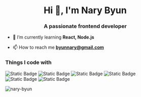 <h1 align="center">Hi 👋, I'm Nary Byun</h1>
<h3 align="center">A passionate frontend developer</h3>

- 🌱 I’m currently learning **React, Node.js**

- 📫 How to reach me **byunnary@gmail.com**

<h3 align="left">Things I code with </h3>

<body>
  <div id-"wrap">

<img alt="Static Badge" src="https://img.shields.io/badge/HTML-orange">
<img alt="Static Badge" src="https://img.shields.io/badge/CSS-blue">
<img alt="Static Badge" src="https://img.shields.io/badge/java%20script-yellow">
<img alt="Static Badge" src="https://img.shields.io/badge/React-skyblue">
<img alt="Static Badge" src="https://img.shields.io/badge/figma-purple">
<img alt="Static Badge" src="https://img.shields.io/badge/Photoshop-pink">

  </div>
</body>
<p><img align="center" src="https://github-readme-stats.vercel.app/api/top-langs?username=nary-byun&show_icons=true&locale=en&layout=compact" alt="nary-byun" /></p>


